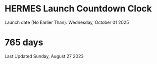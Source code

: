 # HERMES Launch Countdown Clock

Launch date (No Earlier Than): Wednesday, October 01 2025
# 765 days

Last Updated Sunday, August 27 2023